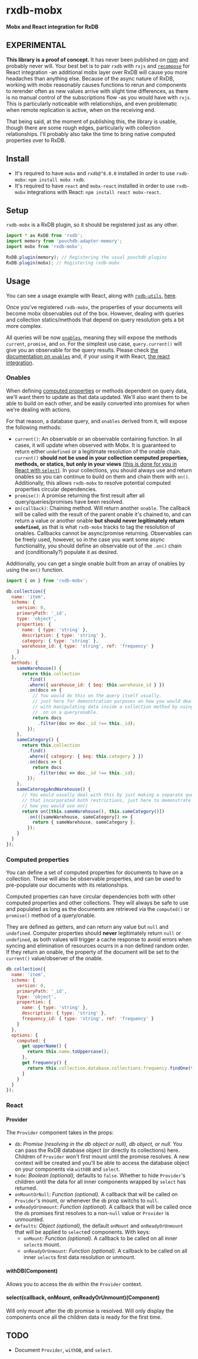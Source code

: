 # rxdb-mobx

<!-- [![Version](https://img.shields.io/github/package-json/v/rafamel/rxdb-mobx.svg)](https://github.com/rafamel/rxdb-mobx)
[![Build Status](https://travis-ci.org/rafamel/rxdb-mobx.svg)](https://travis-ci.org/rafamel/rxdb-mobx)
[![Coverage](https://img.shields.io/coveralls/rafamel/rxdb-mobx.svg)](https://coveralls.io/github/rafamel/rxdb-mobx)
[![Dependencies](https://david-dm.org/rafamel/rxdb-mobx/status.svg)](https://david-dm.org/rafamel/rxdb-mobx)
[![Vulnerabilities](https://snyk.io/test/npm/rxdb-mobx/badge.svg)](https://snyk.io/test/npm/rxdb-mobx)
[![Issues](https://img.shields.io/github/issues/rafamel/rxdb-mobx.svg)](https://github.com/rafamel/rxdb-mobx/issues)
[![License](https://img.shields.io/github/license/rafamel/rxdb-mobx.svg)](https://github.com/rafamel/rxdb-mobx/blob/master/LICENSE) -->

<!-- markdownlint-disable MD036 -->
**Mobx and React integration for RxDB**
<!-- markdownlint-enable MD036 -->

## EXPERIMENTAL

**This library is a proof of concept.** It has never been published on [npm](https://www.npmjs.com/) and probably never will. Your best bet is to pair `rxdb` with `rxjs` and [`recompose`](https://www.npmjs.com/package/recompose) for React integration -an additional mobx layer over RxDB will cause you more headaches than anything else. Because of the async nature of RxDB, working with mobx reasonably causes functions to rerun and components to rerender often as new values arrive with slight time differences, as there is no manual control of the subscriptions flow -as you would have with `rxjs`. This is particularly noticeable with relationships, and even problematic when remote replication is active, when on the receiving end.

That being said, at the moment of publishing this, the library is usable, though there are some rough edges, particularly with collection relationships. I'll probably also take the time to bring native computed properties over to RxDB.

## Install

* It's required to have `mobx` and `rxdb@^8.0.0` installed in order to use `rxdb-mobx`: `npm install mobx rxdb`.
* It's required to have `react` and `mobx-react` installed in order to use `rxdb-mobx` integrations with React: `npm install react mobx-react`.

## Setup

`rxdb-mobx` is a RxDB plugin, so it should be registered just as any other.

```javascript
import * as RxDB from 'rxdb';
import memory from 'pouchdb-adapter-memory';
import mobx from 'rxdb-mobx';

RxDB.plugin(memory); // Registering the usual pouchdb plugins
RxDB.plugin(mobx); // Registering rxdb-mobx
```

## Usage

You can see a usage example with React, along with [`rxdb-utils`](https://www.npmjs.com/package/rxdb-utils), [here](https://github.com/rafamel/rxdb-mobx/tree/master/example).

Once you've registered `rxdb-mobx`, the properties of your documents will become mobx observables out of the box. However, dealing with queries and collection statics/methods that depend on query resolution gets a bit more complex.

All queries will be now [`onables`](#onables), meaning they will expose the methods `current`, `promise`, and `on`. For the simplest use case, `query.current()` will give you an observable for the query results. Please check [the documentation on `onables`](#onables) and, if your using it with React, [the react integration](#react).

### Onables

When defining [computed properties](#computed-properties) or methods dependent on query data, we'll want them to update as that data updated. We'll also want them to be able to build on each other, and be easily converted into promises for when we're dealing with actions.

For that reason, a database query, and `onables` derived from it, will expose the following methods:

* `current()`: An observable or an observable containing function. In all cases, it will update when observed with Mobx. It is guaranteed to return either `undefined` or a legitimate resolution of the onable chain. `current()` **should not be used in your collection computed properties, methods, or statics, but only in your views** [(this is done for you in React with `select`)](#react). In your collections, you should always use and return onables so you can continue to build on them and chain them with `on()`. Additionally, this allows `rxdb-mobx` to resolve potential computed properties circular dependencies.
* `promise()`: A promise returning the first result after all query/queries/promises have been resolved.
* `on(callback)`: Chaining method. Will return another `onable`. The callback will be called with the result of the parent onable it's chained to, and can return a value or another onable **but should never legitimately return `undefined`,** as that is what `rxdb-mobx` tracks to tag the resolution of onables. Callbacks cannot be async/promise returning. Observables can be freely used, however, so in the case you want some async functionality, you should define an observable out of the `.on()` chain and (conditionally?) populate it as desired.

Additionally, you can get a single onable built from an array of onables by using the `on()` function.

```javascript
import { on } from 'rxdb-mobx';

db.collection({
  name: 'item',
  schema: {
    version: 0,
    primaryPath: '_id',
    type: 'object',
    properties: {
      name: { type: 'string' },
      description: { type: 'string' },
      category: { type: 'string' },
      warehouse_id: { type: 'string', ref: 'frequency' }
    }
  },
  methods: {
    sameWarehouse() {
      return this.collection
        .find()
        .where({ warehouse_id: { $eq: this.warehouse_id } })
        .on(docs => {
          // You would do this on the query itself usually,
          // just here for demonstration purposes on how you would deal
          // with manipulating data inside a collection method by using
          // .on on a query/onable.
          return docs
            .filter(doc => doc._id !== this._id);
        });
    },
    sameCategory() {
      return this.collection
        .find()
        .where({ category: { $eq: this.category } })
        .on(docs => {
          return docs
            .filter(doc => doc._id !== this._id);
        });
    },
    sameCaterogyAndWarehouse() {
      // You would usually deal with this by just making a separate query
      // that incorporated both restrictions, just here to demonstrate
      // how you would use on()
      return on([this.sameWarehouse(), this.sameCategory()])
        .on(([sameWarehouse, sameCategory]) => {
          return { sameWarehouse, sameCategory };
        });
    }
  }
});
```

### Computed properties

You can define a set of computed properties for documents to have on a collection. These will also be observable properties, and can be used to pre-populate our documents with its relationships.

Computed properties can have circular dependencies both with other computed properties and other collections. They will always be safe to use and populated as long as the documents are retrieved via the `computed()` or `promise()` method of a query/onable.

They are defined as getters, and can return any value but `null` and `undefined`. Computer properties should **never** legitimately return `null` or `undefined`, as both values will trigger a cache response to avoid errors when syncing and elimination of resources ocurrs in a non defined random order. If they return an onable, the property of the document will be set to the `current()` value/observer of the onable.

```javascript
db.collection({
  name: 'item',
  schema: {
    version: 0,
    primaryPath: '_id',
    type: 'object',
    properties: {
      name: { type: 'string' },
      description: { type: 'string' },
      frequency_id: { type: 'string', ref: 'frequency' }
    }
  },
  options: {
    computed: {
      get upperName() {
        return this.name.toUppercase();
      },
      get frequency() {
        return this.collection.database.collections.frequency.findOne(this.frequency_id);
      }
    }
  }
});
```

### React

#### Provider

The `Provider` component takes in the props:

* `db`: *Promise (resolving in the db object or null), db object, or null.* You can pass the RxDB database object (or directly its collections) here. Children of `Provider` won't first mount until the promise resolves. A new context will be created and you'll be able to access the database object on your components via `withDB` and `select`.
* `hide`: *Boolean (optional),* defaults to `false`. Whether to hide `Provider`'s children until the data for all inner components wrapped by `select` has returned.
* `onMountOrNull`: *Function (optional).* A callback that will be called on `Provider`'s mount, or whenever the `db` prop switchs to `null`.
* `onReadyOrUnmount`: *Function (optional).* A callback that will be called once the `db` promises first resolves to a non-`null` value or `Provider` is unmounted.
* `defaults`: *Object (optional),* the default `onMount` and `onReadyOrUnmount` that will be applied to `select`ed components. With keys:
  * `onMount`: *Function (optional).* A callback to be called on all inner `select`s mount.
  * `onReadyOrUnmount`: *Function (optional).* A callback to be called on all inner `select`s first data resolution or unmount.

#### withDB(Component)

Allows you to access the `db` within the `Provider` context.

#### select(callback, onMount, onReadyOrUnmount)(Component)

Will only mount after the db promise is resolved. Will only display the components once all the children data is ready for the first time.

## TODO

* Document `Provider`, `withDB`, and `select`.
